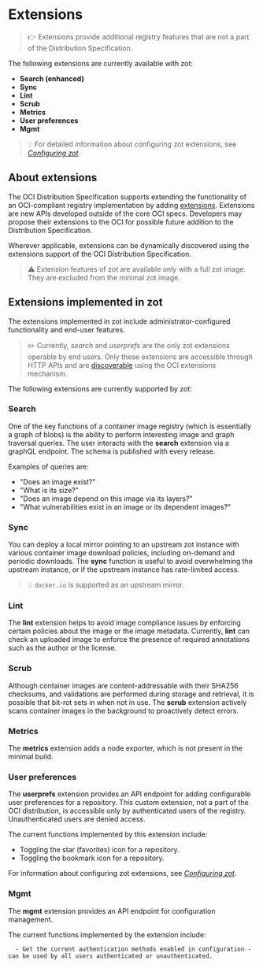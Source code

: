 # Extensions

> :point_right: Extensions provide additional registry features that are not a part of the Distribution Specification.

The following extensions are currently available with zot:

-  **Search (enhanced)**
-  **Sync**
-  **Lint**
-  **Scrub**
-  **Metrics**
-  **User preferences**
-  **Mgmt**


> :bulb: For detailed information about configuring zot extensions, see [*Configuring zot*](../admin-guide/admin-configuration.md).

## About extensions

The OCI Distribution Specification supports extending the functionality of an OCI-compliant registry implementation by adding [extensions](https://github.com/opencontainers/distribution-spec/tree/main/extensions). Extensions are new APIs developed outside of the core OCI specs. Developers may propose their extensions to the OCI for possible future addition to the Distribution Specification.

Wherever applicable, extensions can be dynamically discovered using the extensions support of the OCI Distribution Specification.

> :warning:
> Extension features of zot are available only with a full zot image. They are excluded from the minimal zot image.

## Extensions implemented in zot

The extensions implemented in zot include administrator-configured functionality and end-user features. 

> :pencil2: Currently, _search_ and _userprefs_ are the only zot extensions operable by end users. Only these extensions are accessible through HTTP APIs and are [discoverable](https://github.com/opencontainers/distribution-spec/blob/main/extensions/_oci.md#module-discover) using the OCI extensions mechanism.

The following extensions are currently supported by zot:

### **Search**

   One of the key functions of a container image registry (which is essentially a graph of blobs) is the ability to perform interesting image and graph traversal queries. The user interacts with the **search** extension via a graphQL endpoint. The schema is published with every release.

   Examples of queries are:

   -   "Does an image exist?"
   -   "What is its size?"
   -   "Does an image depend on this image via its layers?"
   -   "What vulnerabilities exist in an image or its dependent images?"

### **Sync**

   You can deploy a local mirror pointing to an upstream zot instance with various container image download policies, including on-demand and periodic downloads. The **sync** function is useful to avoid overwhelming the upstream instance, or if the upstream instance has rate-limited access.

> :bulb:
> `docker.io` is supported as an upstream mirror.

### **Lint**

   The **lint** extension helps to avoid image compliance issues by enforcing certain policies about the image or the image metadata. Currently, **lint** can check an uploaded image to enforce the presence of required annotations such as the author or the license.

### **Scrub**

   Although container images are content-addressable with their SHA256 checksums, and validations are performed during storage and retrieval, it is possible that bit-rot sets in when not in use. The **scrub** extension actively scans container images in the background to proactively detect errors.

### **Metrics**
  
   The **metrics** extension adds a node exporter, which is not present in the minimal build.

### **User preferences**

   The **userprefs** extension provides an API endpoint for adding configurable user preferences for a repository. This custom extension, not a part of the OCI distribution, is accessible only by authenticated users of the registry. Unauthenticated users are denied access.

   The current functions implemented by this extension include:

   - Toggling the star (favorites) icon for a repository.
   - Toggling the bookmark icon for a repository.

For information about configuring zot extensions, see [*Configuring zot*](../admin-guide/admin-configuration.md).

### **Mgmt**

   The **mgmt** extension provides an API endpoint for configuration management.

   The current functions implemented by the extension include:

      - Get the current authentication methods enabled in configuration - can be used by all users authenticated or unauthenticated.
